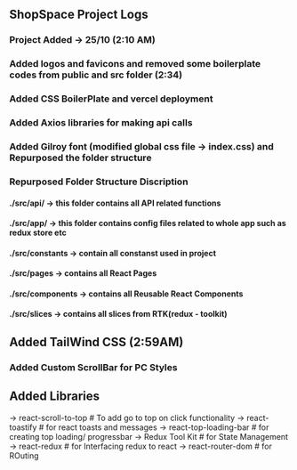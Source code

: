 ## ShopSpace Project Logs

### Project Added -> 25/10 (2:10 AM)

### Added logos and favicons and removed some boilerplate codes from public and src folder (2:34)

### Added CSS BoilerPlate and vercel deployment

### Added Axios libraries for making api calls

### Added Gilroy font (modified global css file -> index.css) and Repurposed the folder structure

### Repurposed Folder Structure Discription
#### ./src/api/ -> this folder contains all API related functions
#### ./src/app/ -> this folder contains config files related to whole app such as redux store etc
#### ./src/constants -> contain all constanst used in project
#### ./src/pages -> contains all React Pages
#### ./src/components -> contains all Reusable React Components
#### ./src/slices -> contains all slices from RTK(redux - toolkit)


## Added TailWind CSS (2:59AM)

### Added Custom ScrollBar for PC Styles

## Added Libraries
 -> react-scroll-to-top # To add go to top on click functionality
 -> react-toastify # for react toasts and messages
 -> react-top-loading-bar  # for creating top loading/ progressbar
 -> Redux Tool Kit # for State Management
 -> react-redux # for Interfacing redux to react
 -> react-router-dom # for ROuting